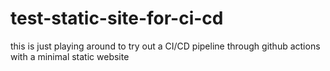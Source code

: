 # test-static-site-for-ci-cd

this is just playing around to try out a CI/CD pipeline through github actions with a minimal static website
